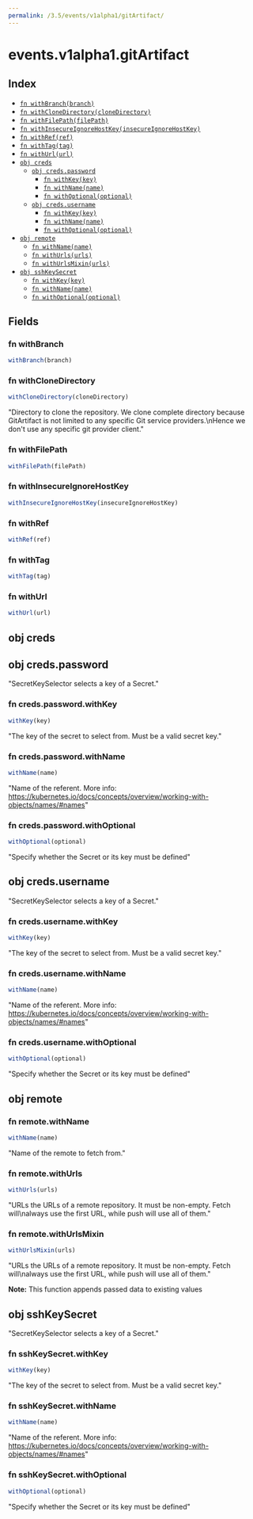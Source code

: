 ```yaml
---
permalink: /3.5/events/v1alpha1/gitArtifact/
---
```


# events.v1alpha1.gitArtifact



## Index

* [`fn withBranch(branch)`](#fn-withbranch)
* [`fn withCloneDirectory(cloneDirectory)`](#fn-withclonedirectory)
* [`fn withFilePath(filePath)`](#fn-withfilepath)
* [`fn withInsecureIgnoreHostKey(insecureIgnoreHostKey)`](#fn-withinsecureignorehostkey)
* [`fn withRef(ref)`](#fn-withref)
* [`fn withTag(tag)`](#fn-withtag)
* [`fn withUrl(url)`](#fn-withurl)
* [`obj creds`](#obj-creds)
  * [`obj creds.password`](#obj-credspassword)
    * [`fn withKey(key)`](#fn-credspasswordwithkey)
    * [`fn withName(name)`](#fn-credspasswordwithname)
    * [`fn withOptional(optional)`](#fn-credspasswordwithoptional)
  * [`obj creds.username`](#obj-credsusername)
    * [`fn withKey(key)`](#fn-credsusernamewithkey)
    * [`fn withName(name)`](#fn-credsusernamewithname)
    * [`fn withOptional(optional)`](#fn-credsusernamewithoptional)
* [`obj remote`](#obj-remote)
  * [`fn withName(name)`](#fn-remotewithname)
  * [`fn withUrls(urls)`](#fn-remotewithurls)
  * [`fn withUrlsMixin(urls)`](#fn-remotewithurlsmixin)
* [`obj sshKeySecret`](#obj-sshkeysecret)
  * [`fn withKey(key)`](#fn-sshkeysecretwithkey)
  * [`fn withName(name)`](#fn-sshkeysecretwithname)
  * [`fn withOptional(optional)`](#fn-sshkeysecretwithoptional)

## Fields

### fn withBranch

```ts
withBranch(branch)
```



### fn withCloneDirectory

```ts
withCloneDirectory(cloneDirectory)
```

"Directory to clone the repository. We clone complete directory because GitArtifact is not limited to any specific Git service providers.\nHence we don't use any specific git provider client."

### fn withFilePath

```ts
withFilePath(filePath)
```



### fn withInsecureIgnoreHostKey

```ts
withInsecureIgnoreHostKey(insecureIgnoreHostKey)
```



### fn withRef

```ts
withRef(ref)
```



### fn withTag

```ts
withTag(tag)
```



### fn withUrl

```ts
withUrl(url)
```



## obj creds



## obj creds.password

"SecretKeySelector selects a key of a Secret."

### fn creds.password.withKey

```ts
withKey(key)
```

"The key of the secret to select from.  Must be a valid secret key."

### fn creds.password.withName

```ts
withName(name)
```

"Name of the referent. More info: https://kubernetes.io/docs/concepts/overview/working-with-objects/names/#names"

### fn creds.password.withOptional

```ts
withOptional(optional)
```

"Specify whether the Secret or its key must be defined"

## obj creds.username

"SecretKeySelector selects a key of a Secret."

### fn creds.username.withKey

```ts
withKey(key)
```

"The key of the secret to select from.  Must be a valid secret key."

### fn creds.username.withName

```ts
withName(name)
```

"Name of the referent. More info: https://kubernetes.io/docs/concepts/overview/working-with-objects/names/#names"

### fn creds.username.withOptional

```ts
withOptional(optional)
```

"Specify whether the Secret or its key must be defined"

## obj remote



### fn remote.withName

```ts
withName(name)
```

"Name of the remote to fetch from."

### fn remote.withUrls

```ts
withUrls(urls)
```

"URLs the URLs of a remote repository. It must be non-empty. Fetch will\nalways use the first URL, while push will use all of them."

### fn remote.withUrlsMixin

```ts
withUrlsMixin(urls)
```

"URLs the URLs of a remote repository. It must be non-empty. Fetch will\nalways use the first URL, while push will use all of them."

**Note:** This function appends passed data to existing values

## obj sshKeySecret

"SecretKeySelector selects a key of a Secret."

### fn sshKeySecret.withKey

```ts
withKey(key)
```

"The key of the secret to select from.  Must be a valid secret key."

### fn sshKeySecret.withName

```ts
withName(name)
```

"Name of the referent. More info: https://kubernetes.io/docs/concepts/overview/working-with-objects/names/#names"

### fn sshKeySecret.withOptional

```ts
withOptional(optional)
```

"Specify whether the Secret or its key must be defined"